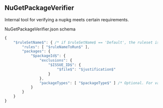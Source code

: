 NuGetPackageVerifier
--------------------

Internal tool for verifying a nupkg meets certain requirements.

NuGetPackageVerifier.json schema
```js
{
    "$ruleSetName$": { /* if $ruleSetName$ == 'Default', the ruleset is run for packages not listed in any other ruleset */
        "rules": [ "$ruleNameToRun$" ],
        "packages": {
            "$packageId$": {
                "exclusions": {
                    "$ISSUE_ID$": {
                        "$file$": "$justification$"
                    }
                },
                "packageTypes": [ "$packageType$" ] /* Optional. For validating http://docs.nuget.org/create/package-types */
            }
        }
    }
}
```